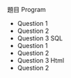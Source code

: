 題目
Program
* Question 1 
* Question 2 
* Question 3
SQL
* Question 1 
* Question 2 
* Question 3
Html
* Question 2 
